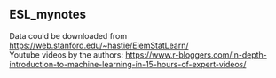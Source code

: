 ## ESL_mynotes
Data could be downloaded from https://web.stanford.edu/~hastie/ElemStatLearn/ \
Youtube videos by the authors: https://www.r-bloggers.com/in-depth-introduction-to-machine-learning-in-15-hours-of-expert-videos/
